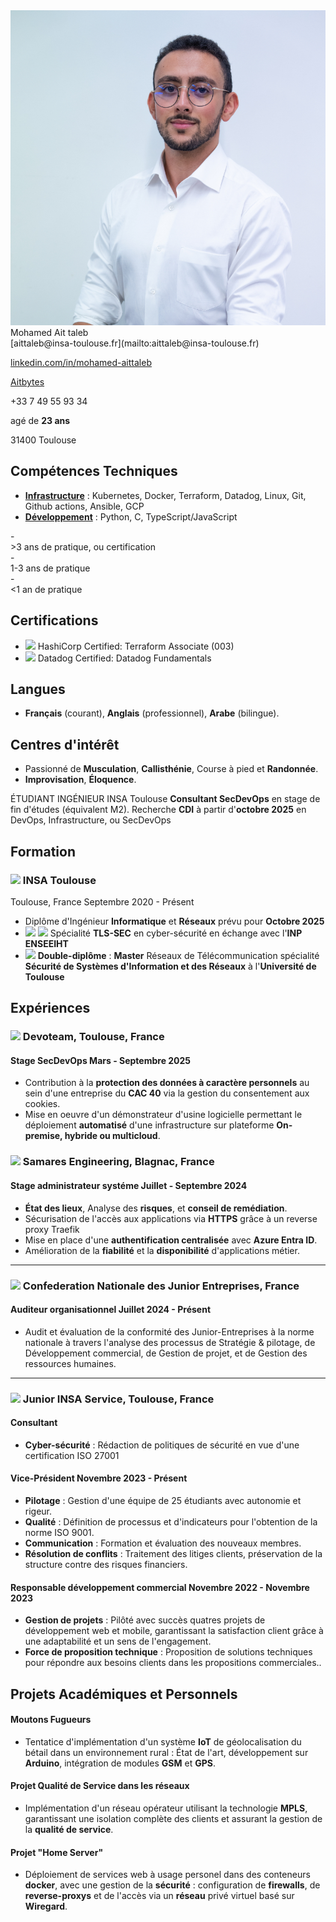 
<div class="content-wrapper">
<div class="left-column">

<div class="header">

<img src="./71.jpg" class="profile_pic">
<div class="contact-info">

<span class="info">
<span class="name">Mohamed Ait taleb</span>

<div class="info_2">
<i class="fa fa-envelope-o" aria-hidden="true"></i> [aittaleb@insa-toulouse.fr](mailto:aittaleb@insa-toulouse.fr) 


<i class="fa fa-linkedin" aria-hidden="true"></i> [linkedin.com/in/mohamed-aittaleb](https://www.linkedin.com/in/mohamed-aittaleb-84249325a/) 


<i class="fa fa-github" aria-hidden="true"></i> [Aitbytes](https://github.com/Aitbytes)

<i class="fa fa-phone"></i>+33 7 49 55 93 34 

<i class="fa fa-calendar" aria-hidden="true"></i> agé de **23 ans**

<i class="fa fa-home" aria-hidden="true"></i> 31400 Toulouse

</div>
</div>



</div>

## Compétences Techniques

- <u>**Infrastructure**</u> :<span class="mastered"> Kubernetes, Docker, Terraform, Datadog, Linux, Git</span>, <span class="ammateur">Github actions</span>, <span class="familiar">Ansible, GCP</span> 
- <u>**Développement**</u> : <span class="mastered">Python, C, TypeScript/JavaScript</span>  

<div class="legend">
- <div class="mastered"><i class="fa fa-square" aria-hidden="true"></i>  &gt;3 ans de pratique, ou certification</div>
- <div class="ammateur"><i class="fa fa-square" aria-hidden="true"></i> 1-3 ans de pratique</div>
- <div class="familiar"><i class="fa fa-square" aria-hidden="true"></i> &lt;1 an de pratique</div>
</div>

## Certifications
- <img src="./hashicorp_logo.jpg" class="logo"> HashiCorp Certified: Terraform Associate (003)
- <img src="./datadog_logo.jpg" class="logo"> Datadog Certified: Datadog Fundamentals

## Langues 

- **Français** (courant), **Anglais** (professionnel), **Arabe** (bilingue).

## Centres d'intérêt

- Passionné de **Musculation**, **Callisthénie**, Course à pied et **Randonnée**.
- **Improvisation**, **Éloquence**.



</div>

</span>

<div class="main-content">

 <span class="intitule">ÉTUDIANT INGÉNIEUR INSA Toulouse</span>
 <span class="sous-intitule">**Consultant SecDevOps** en stage de fin d'études (équivalent M2). Recherche **CDI** à partir d'**octobre 2025** en DevOps, Infrastructure, ou SecDevOps </span>
<!-- <div class="descriptif"> -->
<!---->
<!-- # Recherche -->
<!--  - **Stage** de **fin d'études** de **Mars à Septembre 2025**. -->
<!---->
<!-- </div> -->

## Formation

### <img src="./logo_insa.jpg" class="logo"> INSA Toulouse 
<location>Toulouse, France</location>  <time>Septembre 2020 - Présent</time>

- Diplôme d'Ingénieur **Informatique** et **Réseaux** prévu pour **Octobre 2025**
- <img src="./tls-sec.jpg" class="logo"> <img src="./n7.jpg" class="logo"> Spécialité **TLS-SEC** en cyber-sécurité en échange avec l'**INP ENSEEIHT**
- <img src="./pastille-UT.jpg" class="logo"> **Double-diplôme** : **Master** Réseaux de Télécommunication spécialité **Sécurité de Systèmes d'Information et des Réseaux** à l'**Université de Toulouse** 






## Expériences 
### <img src="./devoteam.jpg" class="logo-entreprise"> Devoteam, Toulouse, France 
#### Stage SecDevOps <time>Mars - Septembre 2025</time>
- Contribution à la **protection des données à caractère personnels** au sein d'une entreprise du **CAC 40** via la gestion du consentement aux cookies.
- Mise en oeuvre d'un démonstrateur d'usine logicielle permettant le déploiement **automatisé** d'une infrastructure sur plateforme **On-premise, hybride ou multicloud**. 

### <img src="./samares.jpg" class="logo-entreprise"> Samares Engineering, Blagnac, France 
#### Stage administrateur systéme <time>Juillet - Septembre 2024</time>
- **État des lieux**, Analyse des **risques**, et **conseil de remédiation**.
- Sécurisation de l'accès aux applications via **HTTPS** grâce à un reverse proxy Traefik 
- Mise en place d'une **authentification centralisée** avec **Azure Entra ID**.
- Amélioration de la **fiabilité** et la **disponibilité** d'applications métier.

----------


### <img src="./JE.jpg" class="logo-entreprise" > Confederation Nationale des Junior Entreprises, France 
#### Auditeur organisationnel <time>Juillet 2024 - Présent</time>
- Audit et évaluation de la conformité des Junior-Entreprises à la norme nationale à travers l'analyse des processus de Stratégie & pilotage, de Développement commercial, de Gestion de projet, et de Gestion des ressources humaines.

----------

### <img src="./JIS.jpg" style="height: 22px" class="logo-entreprise"> Junior INSA Service, Toulouse, France 
#### Consultant 

- **Cyber-sécurité** : Rédaction de politiques de sécurité en vue d'une certification ISO 27001

#### Vice-Président <time>Novembre 2023 - Présent</time>

- **Pilotage** : Gestion d'une équipe de 25 étudiants avec autonomie et rigeur.
- **Qualité** : Définition de processus et d'indicateurs pour l'obtention de la norme ISO 9001.
- **Communication** : Formation et évaluation des nouveaux membres.
- **Résolution de conflits** : Traitement des litiges clients, préservation de la structure contre des risques financiers.

#### Responsable développement commercial <time>Novembre 2022 - Novembre 2023</time>

- **Gestion de projets** : Pilôté avec succès quatres projets de développement web et mobile, garantissant la satisfaction client grâce à une adaptabilité et un sens de l'engagement.
- **Force de proposition technique** : Proposition de solutions techniques pour répondre aux besoins clients dans les propositions commerciales..


## Projets Académiques et Personnels

#### Moutons Fugueurs 
- Tentatice d'implémentation d'un système **IoT** de géolocalisation du bétail dans un environnement rural : État de l'art, développement sur **Arduino**, intégration de modules **GSM** et **GPS**.

#### Projet Qualité de Service dans les réseaux
- Implémentation d'un réseau opérateur utilisant la technologie **MPLS**, garantissant une isolation complète des clients et assurant la gestion de la **qualité de service**.

#### Projet "Home Server"
- Déploiement de services web à usage personel dans des conteneurs **docker**, avec une gestion de la **sécurité** : configuration de **firewalls**, de **reverse-proxys** et de l'accès via un **réseau** privé virtuel basé sur **Wiregard**.


</div>
</div>


<script type="text/javascript" src="source/script.js"></script>


